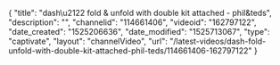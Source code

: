 {
    "title": "dash\u2122 fold & unfold with double kit attached - phil&teds",
    "description": "",
    "channelid": "114661406",
    "videoid": "162797122",
    "date_created": "1525206636",
    "date_modified": "1525713067",
    "type": "captivate",
    "layout": "channelVideo",
    "url": "\/latest-videos\/dash-fold-unfold-with-double-kit-attached-phil-teds\/114661406-162797122"
}